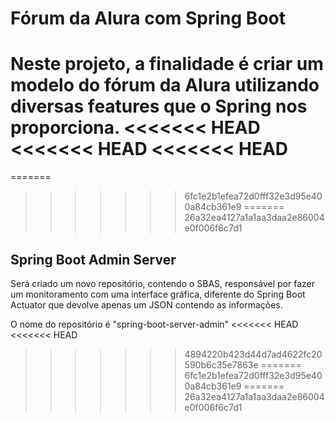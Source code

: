 # Fórum da Alura com Spring Boot

Neste projeto, a finalidade é criar um modelo do fórum da Alura utilizando diversas features que o Spring nos proporciona.
<<<<<<< HEAD
<<<<<<< HEAD
<<<<<<< HEAD
=======
=======
>>>>>>> 6fc1e2b1efea72d0fff32e3d95e400a84cb361e9
=======
>>>>>>> 26a32ea4127a1a1aa3daa2e86004e0f006f6c7d1

## Spring Boot Admin Server

Será criado um novo repositório, contendo o SBAS, responsável por fazer um monitoramento com uma interface gráfica, diferente do Spring Boot Actuator que devolve apenas um JSON contendo as informações.

O nome do repositório é "spring-boot-server-admin"
<<<<<<< HEAD
<<<<<<< HEAD
>>>>>>> 4894220b423d44d7ad4622fc20590b6c35e7863e
=======
>>>>>>> 6fc1e2b1efea72d0fff32e3d95e400a84cb361e9
=======
>>>>>>> 26a32ea4127a1a1aa3daa2e86004e0f006f6c7d1
